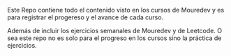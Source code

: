 Este Repo contiene todo el contenido visto en los cursos de Mouredev y es para registrar el progereso y el avance de cada curso.

Además de incluir los ejercicios semanales de Mouredev y de Leetcode. O sea este repo no es solo para el progreso en los cursos sino la práctica de ejercicios.
